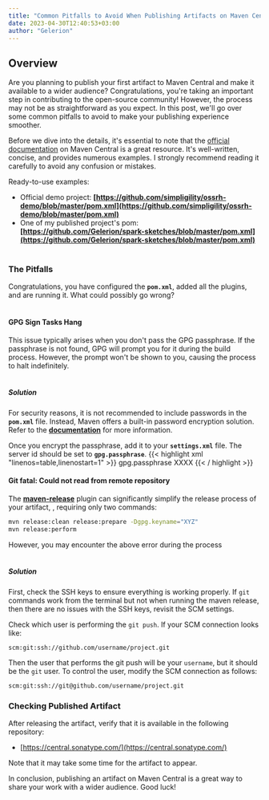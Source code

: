 ```yaml
---
title: "Common Pitfalls to Avoid When Publishing Artifacts on Maven Central"
date: 2023-04-30T12:40:53+03:00
author: "Gelerion"
---
```


## Overview  
Are you planning to publish your first artifact to Maven Central and make it available to a wider audience? Congratulations, you're taking an important step in contributing to the open-source community! However, the process may not be as straightforward as you expect. In this post, we'll go over some common pitfalls to avoid to make your publishing experience smoother.

Before we dive into the details, it's essential to note that the [official documentation](https://central.sonatype.org/publish/publish-guide/) on Maven Central is a great resource. It's well-written, concise, and provides numerous examples. I strongly recommend reading it carefully to avoid any confusion or mistakes.

Ready-to-use examples:

-   Official demo project: **[](https://github.com/simpligility/ossrh-demo/blob/master/pom.xml)[https://github.com/simpligility/ossrh-demo/blob/master/pom.xml](https://github.com/simpligility/ossrh-demo/blob/master/pom.xml)**
-   One of my published project's pom: **[](https://github.com/Gelerion/spark-sketches/blob/master/pom.xml)[https://github.com/Gelerion/spark-sketches/blob/master/pom.xml](https://github.com/Gelerion/spark-sketches/blob/master/pom.xml)**
&nbsp;  
&nbsp;  
### **The Pitfalls**

Congratulations, you have configured the **`pom.xml`**, added all the plugins, and are running it. What could possibly go wrong?  
&nbsp;  
#### **GPG Sign Tasks Hang**

This issue typically arises when you don't pass the GPG passphrase. If the passphrase is not found, GPG will prompt you for it during the build process. However, the prompt won't be shown to you, causing the process to halt indefinitely.
&nbsp;  
&nbsp;  
##### Solution
For security reasons, it is not recommended to include passwords in the **`pom.xml`** file. Instead, Maven offers a built-in password encryption solution. Refer to the **[documentation](https://maven.apache.org/guides/mini/guide-encryption.html)** for more information.

Once you encrypt the passphrase, add it to your **`settings.xml`** file. The server id should be set to **`gpg.passphrase`**.
{{< highlight xml "linenos=table,linenostart=1" >}}
<settings> 
 <servers>
   <server> 
    <id>gpg.passphrase</id> 
    <passphrase>XXXX</passphrase> 
   </server> 
 </servers>
</settings>
{{< / highlight >}}
&nbsp;  
#### Git fatal: Could not read from remote repository

The **[maven-release](https://maven.apache.org/maven-release/maven-release-plugin/)** plugin can significantly simplify the release process of your artifact, , requiring only two commands:
```sh
mvn release:clean release:prepare -Dgpg.keyname="XYZ"
mvn release:perform

```

However, you may encounter the above error during the process
&nbsp;  
&nbsp;  
##### Solution
First, check the SSH keys to ensure everything is working properly. If `git` commands work from the terminal but not when running the maven release, then there are no issues with the SSH keys, revisit the SCM settings.

Check which user is performing the `git push`. If your SCM connection looks like:

```
scm:git:ssh://github.com/username/project.git
```

Then the user that performs the git push will be your `username`, but it should be the `git` user. To control the user, modify the SCM connection as follows:

```
scm:git:ssh://git@github.com/username/project.git
```

### Checking Published Artifact
After releasing the artifact, verify that it is available in the following repository:
- [https://central.sonatype.com/](https://central.sonatype.com/)  

Note that it may take some time for the artifact to appear.

In conclusion, publishing an artifact on Maven Central is a great way to share your work with a wider audience.
Good luck!
